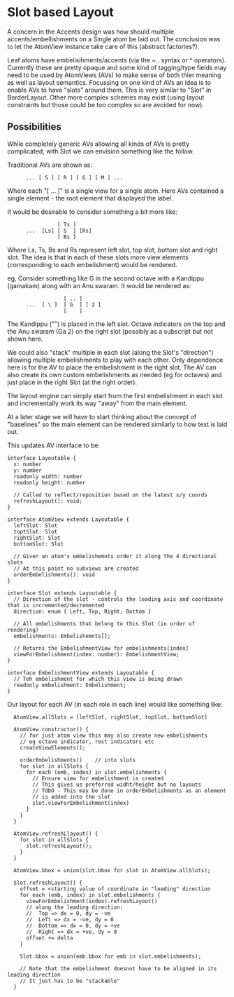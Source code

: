 # Slot based Layout

A concern in the Accents design was how should multiple accents/embellishments on a Single atom be laid out.  The conclusion was to let the AtomView instance take care of this (abstract factories?).

Leaf atoms have embelisihments/accents (via the ~.. syntax or ^ operators).  Currently these are pretty opaque and some kind of tagging/type fields may need to be used by AtomViews (AVs) to make sense of both thier meaning as well as layout semantics.  Focussing on one kind of AVs an idea is to enable AVs to have "slots" around them.  This is very similar to "Slot" in BorderLayout.  Other more complex schemes may exist (using layout constraints but those could be too complex so are avoided for now).

## Possibilities

While completely generic AVs allowing all kinds of AVs is pretty complicated, with Slot we can envision something like the follow.

Traditional AVs are shown as:

```
      ... [ S ] [ R ] [ G ] [ M ] ...
```

Where each "[ ... ]" is a single view for a single atom.  Here AVs contained a single element - the root element that displayed the label.

It would be desirable to consider something a bit more like:


```
                [ Ts ]
      ...  [Ls] [ S  ] [Rs]
                [ Bs ] 
```

Where Ls, Ts, Bs and Rs represent left slot, top slot, bottom slot and right slot.   The idea is that in each of these slots more view elements (corresponding to each embelishment) would be rendered.

eg, Consider something like G in the second octave with a Kandippu (gamakam) along with an Anu swaram.  It would be rendered as:

```
                  [ .. ]
      ...  [ \ ]  [ G  ] [ 2 ]
                  [    ] 
```

The Kandippu ("\") is placed in the left slot.  Octave indicators on the top and the Anu swaram (Ga 2) on the right slot (possibly as a subscript but not shown here.

We could also "stack" multiple in each slot (along the Slot's "direction") allowing multiple embelishments to play with each other.  Only dependence here is for the AV to place the embelishment in the right slot.  The AV can also create its own custom embelishments as needed (eg for octaves) and just place in the right Slot (at the right order).

The layout engine can simply start from the first embelishment in each slot and incrementally work its way "away" from the main element.

At a later stage we will have to start thinking about the concept of "baselines" so the main element can be rendered similarly to how text is laid out.

This updates AV interface to be:

```
interface Layoutable {
  x: number
  y: number
  readonly width: number
  readonly height: number

  // Called to reflect/reposition based on the latest x/y coords
  refreshLayout(): void;
}

interface AtomView extends Layoutable {
  leftSlot: Slot
  toptSlot: Slot
  rightSlot: Slot
  bottomSlot: Slot

  // Given an atom's embelishemnts order it along the 4 directional slots
  // At this point no subviews are created
  orderEmbelishments(): void
}

interface Slot extends Layoutable {
  // Direction of the slot - controls the leading axis and coordinate that is incremented/decremented
  direction: enum { Left, Top, Right, Bottom }

  // All embelishments that belong to this Slot (in order of rendering)
  embelishments: Embelishemnts[];

  // Returns the EmbelishmentView for embelishments[index]
  viewForEmbelishment(index: number): EmbelishmentView;
}

interface EmbelishmentView extends Layoutable {
  // Teh embelishment for which this view is being drawn
  readonly embelishment: Embelishment;
}
```

Our layout for each AV (in each role in each line) would like something like:

```
  AtomView.allSlots = [leftSlot, rightSlot, topSlot, bottomSlot]

  AtomView.constructor() {
    // for just atom view this may also create new embelishments
    // eg octave indicator, rest indicators etc
    createViewElements();

    orderEmbelishments()    // into slots
    for slot in allSlots {
      for each (emb, index) in slot.embelishments {
        // Ensure view for embelishment is created
        // This gives us preferred widht/height but no layouts
        // TODO - This may be done in orderEmbelishments as an element
        // is added into the slot
        slot.viewForEmbelishment(index)
      }
    }
  }

  AtomView.refreshLlayout() {
    for slot in allSlots {
      slot.refreshLayout();
    }
  }

  AtomView.bbox = union(slot.bbox for slot in AtomView.allSlots);

  Slot.refreshLayout() {
    offset = <starting value of coordinate in "leading" direction
    for each (emb, index) in slot.embelishments {
      viewForEmbelishment(index).refreshLayout()
      // along the leading direction:   
      //  Top => dx = 0, dy = -ve
      //  Left => dx = -ve, dy = 0
      //  Bottom => dx = 0, dy = +ve
      //  Right => dx = +ve, dy = 0
      offset += delta
    }

    Slot.bbox = union(emb.bbox for emb in slot.embelishments);

    // Note that the embelishment doesnot have to be aligned in its leading direction
    // It just has to be "stackable"
  }
```
